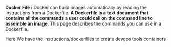 **Docker File :**
     Docker can build images automatically by reading the instructions from a Dockerfile. **A Dockerfile is a text document that contains all the commands a user could call on the command line to assemble an image**. This page describes the commands you can use in a Dockerfile.
     
Here We have the instructions/dockerfiles to create devops tools containers
